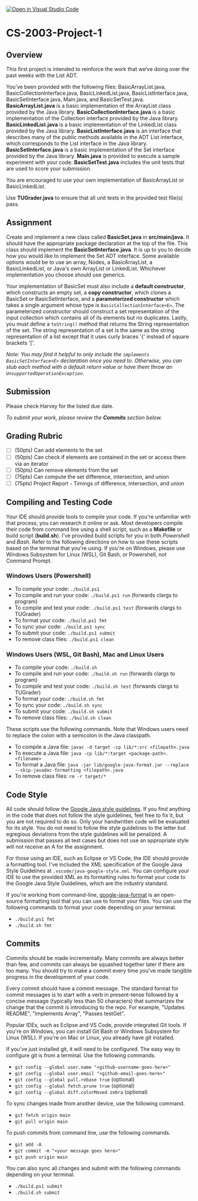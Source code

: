 [![Open in Visual Studio Code](https://classroom.github.com/assets/open-in-vscode-718a45dd9cf7e7f842a935f5ebbe5719a5e09af4491e668f4dbf3b35d5cca122.svg)](https://classroom.github.com/online_ide?assignment_repo_id=11945726&assignment_repo_type=AssignmentRepo)
# CS-2003-Project-1

## Overview
This first project is intended to reinforce the work that we’ve doing over the past weeks with the List ADT.

You’ve been provided with the following files: BasicArrayList.java, BasicCollectionInterface.java, BasicLinkedList.java, BasicListInterface.java, BasicSetInterface.java, Main.java, and BasicSetTest.java. **BasicArrayList.java** is a basic implementation of the ArrayList class provided by the Java library. **BasicCollectionInterface.java** is a basic implementation of the Collection interface provided by the Java library. **BasicLinkedList.java** is a basic implementation of the LinkedList class provided by the Java library. **BasicListInterface.java** is an interface that describes many of the public methods available in the ADT List interface, which corresponds to the List interface in the Java library. **BasicSetInterface.java** is a basic implementation of the Set interface provided by the Java library. **Main.java** is provided to execute a sample experiment with your code. **BasicSetTest.java** includes the unit tests that are used to score your submission.

You are encouraged to use your own implementation of BasicArrayList or BasicLinkedList.

Use **TUGrader.java** to ensure that all unit tests in the provided test file(s) pass.

## Assignment
Create and implement a new class called **BasicSet.java** in **src/main/java**. It should have the appropriate package declaration at the top of the file. This class should implement the **BasicSetInterface.java**. It is up to you to decide how you would like to implement the Set ADT interface. Some available options would be to use an array, Nodes, a BasicArrayList, a BasicLinkedList, or Java's own ArrayList or LinkedList. Whichever implementation you choose should use generics.

Your implementation of BasicSet must also include a **default constructor**, which constructs an empty set, a **copy constructor**, which clones a BasicSet or BasicSetInterface, and a **parameterized constructor** which takes a single argument whose type is `BasicCollectionInterface<E>`. The parameterized constructor should construct a set representation of the input collection which contains all of its elements but no duplicates. Lastly, you must define a `toString()` method that returns the String representation of the set. The string representation of a set is the same as the string representation of a list except that it uses curly braces '{' instead of square brackets '['.

*Note: You may find it helpful to only include the `implements BasicSetInterface<E>` declaration once you need to. Otherwise, you can stub each method with a default return value or have them throw an `UnsupportedOperationException`.*

## Submission
Please check Harvey for the listed due date.

*To submit your work, please review the **Commits** section below.*

## Grading Rubric
- [ ] (50pts) Can add elements to the set
- [ ] (50pts) Can check if elements are contained in the set or access them via an iterator
- [ ] (50pts) Can remove elements from the set
- [ ] (75pts) Can compute the set difference, intersection, and union
- [ ] (75pts) Project Report - Timings of difference, intersection, and union

## Compiling and Testing Code
Your IDE should provide tools to compile your code. If you're unfamiliar with that process, you can research it online or ask. Most developers compile their code from command line using a shell script, such as a **Makefile** or build script (**build.sh**). I've provided build scripts for you in both *Powershell* and *Bash*. Refer to the following directions on how to use these scripts based on the terminal that you're using. If you're on Windows, please use Windows Subsystem for Linux (WSL), Git Bash, or Powershell, not Command Prompt.

### Windows Users (Powershell)
- To compile your code: `./build.ps1`
- To compile and run your code: `./build.ps1 run` (forwards clargs to program)
- To compile and test your code: `./build.ps1 test` (forwards clargs to TUGrader)
- To format your code: `./build.ps1 fmt`
- To sync your code: `./build.ps1 sync`
- To submit your code: `./build.ps1 submit`
- To remove class files: `./build.ps1 clean`

### Windows Users (WSL, Git Bash), Mac and Linux Users
- To compile your code: `./build.sh`
- To compile and run your code: `./build.sh run` (forwards clargs to program)
- To compile and test your code: `./build.sh test` (forwards clargs to TUGrader)
- To format your code: `./build.sh fmt`
- To sync your code: `./build.sh sync`
- To submit your code: `./build.sh submit`
- To remove class files: `./build.sh clean`

These scripts use the following commands. Note that Windows users need to replace the colon with a semicolon in the Java classpath.
- To compile a Java file: `javac -d target -cp lib/*:src <filepath>.java`
- To execute a Java file: `java -cp lib/*:target <package-path>.<filename>`
- To format a Java file: `java -jar lib/google-java-format.jar --replace --skip-javadoc-formatting <filepath>.java`
- To remove class files: `rm -r target/*`

## Code Style
All code should follow the [Google Java style guidelines](https://google.github.io/styleguide/javaguide.html). If you find anything in the code that does not follow the style guidelines, feel free to fix it, but you are not required to do so. Only your handwritten code will be evaluated for its style. You do not need to follow the style guidelines to the letter but egregious deviations from the style guidelines will be penalized. A submission that passes all test cases but does not use an appropriate style will not receive an A for the assignment.

For those using an IDE, such as Eclipse or VS Code, the IDE should provide a formatting tool. I've included the XML specification of the Google Java Style Guidelines at `.vscode/java-google-style.xml`. You can configure your IDE to use the provided XML as its formatting rules to format your code to the Google Java Style Guidelines, which are the industry standard.

If you're working from command-line, [google-java-format](https://github.com/google/google-java-format) is an open-source formatting tool that you can use to format your files. You can use the following commands to format your code depending on your terminal.
- `./build.ps1 fmt`
- `./build.sh fmt`

## Commits
Commits should be made incrementally. Many commits are always better than few, and commits can always be squashed together later if there are too many. You should try to make a commit every time you've made tangible progress in the development of your code.

Every commit should have a commit message. The standard format for commit messages is to start with a verb in present-tense followed by a concise message (typically less than 50 characters) that summarizes the change that the commit is introducing to the repo. For example, "Updates README", "Implements Array", "Passes testGet".

Popular IDEs, such as Eclipse and VS Code, provide integrated Git tools. If you're on Windows, you can install Git Bash or Windows Subsystem for Linux (WSL). If you're on Mac or Linux, you already have git installed.

If you've just installed git, it will need to be configured. The easy way to configure git is from a terminal. Use the following commands.
- `git config --global user.name "<github-username-goes-here>"`
- `git config --global user.email "<github-email-goes-here>"`
- `git config --global pull.rebase true` (optional)
- `git config --global fetch.prune true` (optional)
- `git config --global diff.colorMoved zebra` (optional)

To sync changes made from another device, use the following command.
- `git fetch origin main`
- `git pull origin main`

To push commits from command line, use the following commands.
- `git add -A`
- `git commit -m "<your message goes here>"`
- `git push origin main`

You can also sync all changes and submit with the following commands depending on your terminal.
- `./build.ps1 submit`
- `./build.sh submit`
